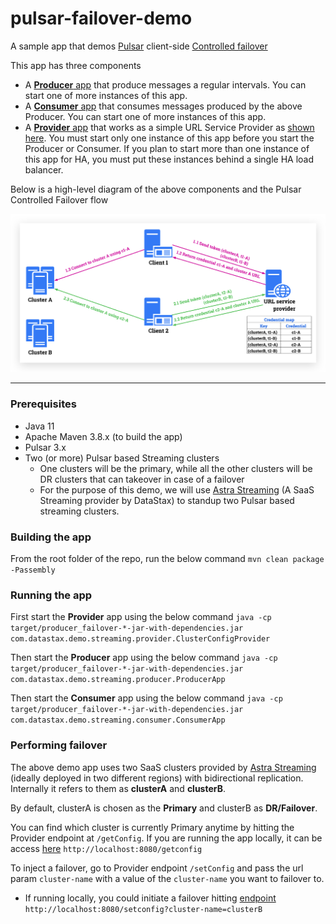 # pulsar-failover-demo
A sample app that demos [Pulsar](https://pulsar.apache.org/ "Pulsar") client-side [Controlled failover](https://pulsar.apache.org/docs/3.3.x/client-libraries-cluster-level-failover/#controlled-failover "Controlled failover") 

This app has three components
- A [**Producer** app](https://github.com/datastax/pulsar-failover-demo/blob/main/src/main/java/com/datastax/demo/streaming/producer/ProducerApp.java "**Producer** app") that produce messages a regular intervals. You can start one of more instances of this app.
- A [**Consumer** app](https://github.com/datastax/pulsar-failover-demo/blob/main/src/main/java/com/datastax/demo/streaming/consumer/ConsumerApp.java "**Consumer** app") that consumes messages produced by the above Producer. You can start one of more instances of this app.
- A [**Provider** app](https://github.com/datastax/pulsar-failover-demo/blob/main/src/main/java/com/datastax/demo/streaming/provider/ClusterConfigProvider.java "**Provider** app") that works as a simple URL Service Provider as [shown here](https://pulsar.apache.org/docs/3.3.x/client-libraries-cluster-level-failover/#controlled-failover "shown here"). You must start only one instance of this app before you start the Producer or Consumer. If you plan to start more than one instance of this app for HA, you must put these instances behind a single HA load balancer.

Below is a high-level diagram of the above components and the Pulsar Controlled Failover flow

<img width="675" alt="cluster-level-failover-3-e4c1f0e86f1652f300f2bc54d342b955" src="src/main/resources/cluster-level-failover.png" />


------------

### Prerequisites
- Java 11
- Apache Maven 3.8.x (to build the app)
- Pulsar 3.x 
- Two (or more) Pulsar based Streaming clusters
  - One clusters will be the primary, while all the other clusters will be DR clusters that can takeover in case of a failover
  - For the purpose of this demo, we will use [Astra Streaming](https://www.datastax.com/products/astra-streaming) (A SaaS Streaming provider by DataStax) to standup two Pulsar based streaming clusters.
 
 
### Building the app
From the root folder of the repo, run the below command
`mvn clean package -Passembly`

### Running the app
First start the **Provider** app using the below command
`java -cp target/producer_failover-*-jar-with-dependencies.jar com.datastax.demo.streaming.provider.ClusterConfigProvider`

Then start the **Producer** app using the below command
`java -cp target/producer_failover-*-jar-with-dependencies.jar com.datastax.demo.streaming.producer.ProducerApp`

Then start the **Consumer** app using the below command
`java -cp target/producer_failover-*-jar-with-dependencies.jar com.datastax.demo.streaming.consumer.ConsumerApp`


### Performing failover
The above demo app uses two SaaS clusters provided by [Astra Streaming](https://www.datastax.com/products/astra-streaming) (ideally deployed in two different regions) with bidirectional replication. Internally it refers to them as **clusterA** and **clusterB**. 

By default, clusterA is chosen as the **Primary** and clusterB as **DR/Failover**. 

You can find which cluster is currently Primary anytime by hitting the Provider endpoint at `/getConfig`. If you are running the app locally, it can be access [here](http://localhost:8080/getconfig) `http://localhost:8080/getconfig`

To inject a failover, go to Provider endpoint `/setConfig` and pass the url param `cluster-name` with a value of the `cluster-name` you want to failover to.
- If running locally, you could initiate a failover hitting [endpoint](http://localhost:8080/setconfig?cluster-name=clusterB) `http://localhost:8080/setconfig?cluster-name=clusterB`
